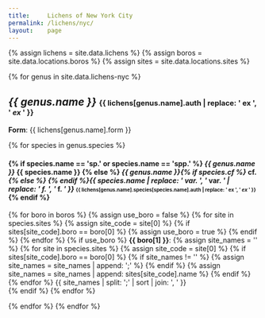 ```yaml
---
title:     Lichens of New York City
permalink: /lichens/nyc/
layout:    page
---
```


{% assign lichens = site.data.lichens         %}
{% assign boros   = site.data.locations.boros %}
{% assign sites   = site.data.locations.sites %}

{% for genus in site.data.lichens-nyc %}
<h2>
  <strong><cite>{{ genus.name }}</cite></strong>
  <span style="font-size: 0.7em">{{ lichens[genus.name].auth | replace: ' ex ', ' <em>ex</em> ' }}</span>
</h2>
<p>
  <strong>Form</strong>: {{ lichens[genus.name].form }}
</p>
{% for species in genus.species %}
<h4>
{% if species.name == 'sp.' or species.name == 'spp.' %}
  <strong><cite>{{ genus.name }}</cite> {{ species.name }}</strong>
{% else %}
  <strong><cite>{{ genus.name }}{% if species.cf %}</cite> cf. <cite>{% else %} {% endif %}{{ species.name | replace: ' var. ', '</cite> var. <cite>' | replace: ' f. ', '</cite> f. <cite>' }}</cite></strong>
  <span style="font-size: 0.7em">{{ lichens[genus.name].species[species.name].auth | replace: ' ex ', ' <em>ex</em> ' }}</span>
{% endif %}
</h4>
<p>
{% for boro in boros %}
  {% assign use_boro = false %}
  {% for site in species.sites %}
    {% assign site_code = site[0] %}
    {% if sites[site_code].boro == boro[0] %}
      {% assign use_boro = true %}
    {% endif %}
  {% endfor %}
  {% if use_boro %}
    <strong>{{ boro[1] }}</strong>:
    {% assign site_names = '' %}
    {% for site in species.sites %}
      {% assign site_code = site[0] %}
      {% if sites[site_code].boro == boro[0] %}
        {% if site_names != '' %}
          {% assign site_names = site_names | append: ';' %}
        {% endif %}
        {% assign site_names = site_names | append: sites[site_code].name %}
      {% endif %}
    {% endfor %}
    {{ site_names | split: ';' | sort | join: ', ' }}<br />
  {% endif %}
{% endfor %}
</p>
{% endfor %}
{% endfor %}
